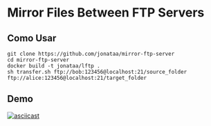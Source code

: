 # Mirror Files Between FTP Servers

## Como Usar

```
git clone https://github.com/jonataa/mirror-ftp-server
cd mirror-ftp-server
docker build -t jonataa/lftp .
sh transfer.sh ftp://bob:123456@localhost:21/source_folder ftp://alice:123456@localhost:21/target_folder
```

## Demo

[![asciicast](https://asciinema.org/a/7a9T1E9G3S9g1czoJOTB50wxj.png)](https://asciinema.org/a/7a9T1E9G3S9g1czoJOTB50wxj)
